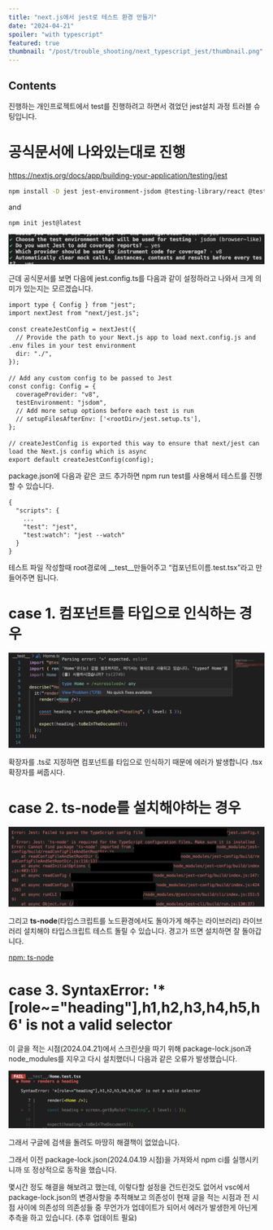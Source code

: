 ```yaml
---
title: "next.js에서 jest로 테스트 환경 만들기"
date: "2024-04-21"
spoiler: "with typescript"
featured: true
thumbnail: "/post/trouble_shooting/next_typescript_jest/thumbnail.png"
---
```


## Contents

진행하는 개인프로젝트에서 test를 진행하려고 하면서 겪었던 jest설치 과정 트러블 슈팅입니다.

# 공식문서에 나와있는대로 진행

https://nextjs.org/docs/app/building-your-application/testing/jest

```bash
npm install -D jest jest-environment-jsdom @testing-library/react @testing-library/jest-dom
```

and

```bash
npm init jest@latest
```

![next공식문서 jest설명](./install_jest_terminal.png)

근데 공식문서를 보면 다음에 jest.config.ts를 다음과 같이 설정하라고 나와서 크게 의미가 있는지는 모르겠습니다.

```tsx
import type { Config } from "jest";
import nextJest from "next/jest.js";

const createJestConfig = nextJest({
  // Provide the path to your Next.js app to load next.config.js and .env files in your test environment
  dir: "./",
});

// Add any custom config to be passed to Jest
const config: Config = {
  coverageProvider: "v8",
  testEnvironment: "jsdom",
  // Add more setup options before each test is run
  // setupFilesAfterEnv: ['<rootDir>/jest.setup.ts'],
};

// createJestConfig is exported this way to ensure that next/jest can load the Next.js config which is async
export default createJestConfig(config);
```

package.json에 다음과 같은 코드 추가하면 npm run test를 사용해서 테스트를 진행할 수 있습니다.

```tsx
{
  "scripts": {
    ...
    "test": "jest",
    "test:watch": "jest --watch"
  }
}
```

테스트 파일 작성할때 root경로에 \_\_test\_\_만들어주고 “컴포넌트이름.test.tsx”라고 만들어주면 됩니다.

# case 1. 컴포넌트를 타입으로 인식하는 경우

![에러케이스1](./trouble_case_1.png)

확장자를 .ts로 지정하면 컴포넌트를 타입으로 인식하기 때문에 에러가 발생합니다 .tsx확장자를 써줍시다.

# case 2. ts-node를 설치해야하는 경우

![에러케이스2](./trouble_case_2.png)

그리고 **ts-node**(타입스크립트를 노드환경에서도 돌아가게 해주는 라이브러리) 라이브러리 설치해야 타입스크립트 테스트 돌릴 수 있습니다. 경고가 뜨면 설치하면 잘 돌아갑니다.

[npm: ts-node](https://www.npmjs.com/package/ts-node)

# case 3. SyntaxError: '\*[role~="heading"],h1,h2,h3,h4,h5,h6' is not a valid selector

이 글을 적는 시점(2024.04.21)에서 스크린샷을 따기 위해 package-lock.json과 node_modules를 지우고 다시 설치했더니 다음과 같은 오류가 발생했습니다.

![에러케이스3](./trouble_case_3.png)

그래서 구글에 검색을 돌려도 마땅히 해결책이 없었습니다.

그래서 이전 package-lock.json(2024.04.19 시점)을 가져와서 npm ci를 실행시키니까 또 정상적으로 동작을 했습니다.

몇시간 정도 해결을 해보려고 했는데, 이렇다할 설정을 건드린것도 없어서 vsc에서 package-lock.json의 변경사항을 추적해보고 의존성이 현재 글을 적는 시점과 전 시점 사이에 의존성의 의존성들 중 무언가가 업데이트가 되어서 에러가 발생한게 아닌게 추측을 하고 있습니다.
(추후 업데이트 필요)
